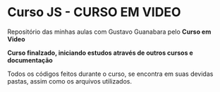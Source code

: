 # Curso JS - CURSO EM VIDEO


Repositório das minhas aulas com Gustavo Guanabara pelo **Curso em Video**


**Curso finalzado, iniciando estudos através de outros cursos e documentação**



Todos os códigos feitos durante o curso, se encontra em suas devidas pastas, assim como os arquivos utilizados.


